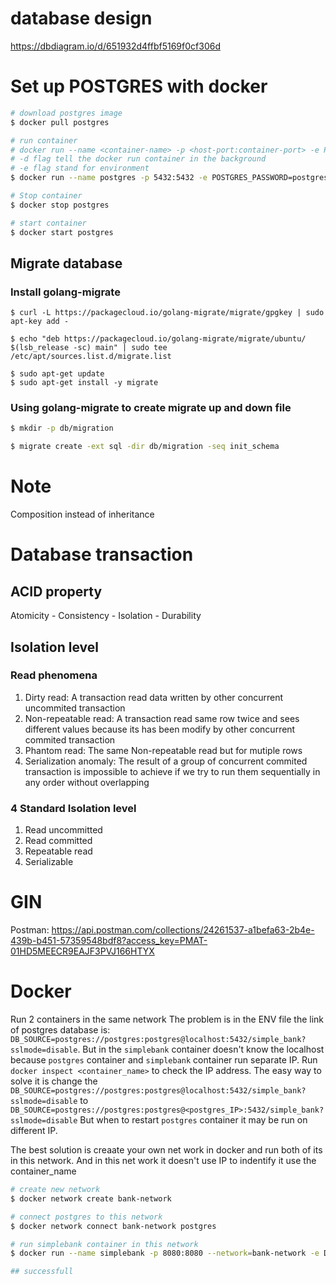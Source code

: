# database design

https://dbdiagram.io/d/651932d4ffbf5169f0cf306d

# Set up POSTGRES with docker

```bash
# download postgres image
$ docker pull postgres

# run container
# docker run --name <container-name> -p <host-port:container-port> -e POSTGRES_PASSWORD=postgres -d <image-name>
# -d flag tell the docker run container in the background
# -e flag stand for environment
$ docker run --name postgres -p 5432:5432 -e POSTGRES_PASSWORD=postgres -d postgres

# Stop container
$ docker stop postgres

# start container
$ docker start postgres
```

## Migrate database

### Install golang-migrate

```
$ curl -L https://packagecloud.io/golang-migrate/migrate/gpgkey | sudo  apt-key add -

$ echo "deb https://packagecloud.io/golang-migrate/migrate/ubuntu/ $(lsb_release -sc) main" | sudo tee  /etc/apt/sources.list.d/migrate.list

$ sudo apt-get update
$ sudo apt-get install -y migrate

```

### Using golang-migrate to create migrate up and down file

```bash
$ mkdir -p db/migration

$ migrate create -ext sql -dir db/migration -seq init_schema
```

# Note

Composition instead of inheritance

# Database transaction

## ACID property

Atomicity - Consistency - Isolation - Durability

## Isolation level

### Read phenomena

1. Dirty read: A transaction read data written by other concurrent uncommited transaction
2. Non-repeatable read: A transaction read same row twice and sees different values because its has been modify by other concurrent commited transaction
3. Phantom read: The same Non-repeatable read but for mutiple rows
4. Serialization anomaly: The result of a group of concurrent commited transaction is impossible to achieve if we try to run them sequentially in any order without overlapping

### 4 Standard Isolation level

1. Read uncommitted
2. Read committed
3. Repeatable read
4. Serializable

# GIN

Postman: https://api.postman.com/collections/24261537-a1befa63-2b4e-439b-b451-57359548bdf8?access_key=PMAT-01HD5MEECR9EAJF3PVJ166HTYX

# Docker

Run 2 containers in the same network
The problem is in the ENV file the link of postgres database is: `DB_SOURCE=postgres://postgres:postgres@localhost:5432/simple_bank?sslmode=disable`. But in the `simplebank` container doesn't know the localhost because `postgres` container and `simplebank` container run separate IP. Run `docker inspect <container_name>` to check the IP address.
The easy way to solve it is change the `DB_SOURCE=postgres://postgres:postgres@localhost:5432/simple_bank?sslmode=disable` to `DB_SOURCE=postgres://postgres:postgres@<postgres_IP>:5432/simple_bank?sslmode=disable`
But when to restart `postgres` container it may be run on different IP.

The best solution is creaate your own net work in docker and run both of its in this network. And in this net work it doesn't use IP to indentify it use the container_name

```bash
# create new network
$ docker network create bank-network

# connect postgres to this network
$ docker network connect bank-network postgres

# run simplebank container in this network
$ docker run --name simplebank -p 8080:8080 --network=bank-network -e DB_SOURCE="postgres://postgres:postgres@postgres:5432/simple_bank?sslmode=disable" simplebank:latest

## successfull
```
